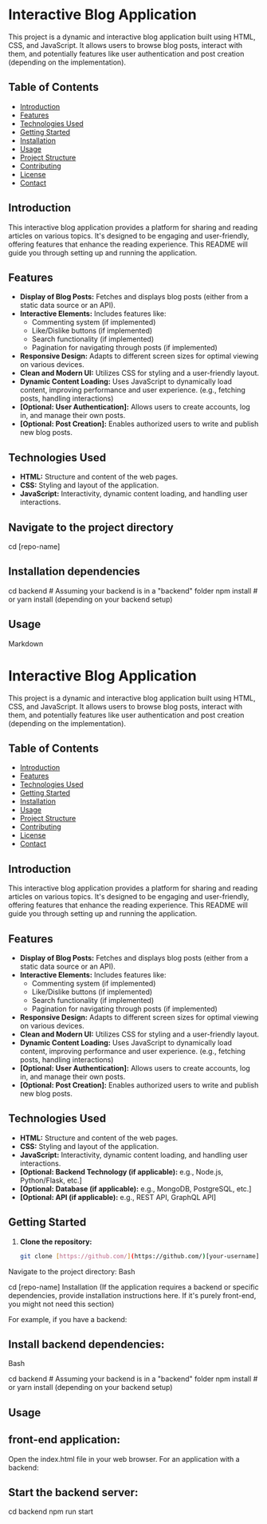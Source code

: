 # Interactive Blog Application

This project is a dynamic and interactive blog application built using HTML, CSS, and JavaScript. It allows users to browse blog posts, interact with them, and potentially features like user authentication and post creation (depending on the implementation).

## Table of Contents

- [Introduction](#introduction)
- [Features](#features)
- [Technologies Used](#technologies-used)
- [Getting Started](#getting-started)
- [Installation](#installation)
- [Usage](#usage)
- [Project Structure](#project-structure)
- [Contributing](#contributing)
- [License](#license)
- [Contact](#contact)

## Introduction

This interactive blog application provides a platform for sharing and reading articles on various topics. It's designed to be engaging and user-friendly, offering features that enhance the reading experience.  This README will guide you through setting up and running the application.

## Features

- **Display of Blog Posts:** Fetches and displays blog posts (either from a static data source or an API).
- **Interactive Elements:** Includes features like:
    - Commenting system (if implemented)
    - Like/Dislike buttons (if implemented)
    - Search functionality (if implemented)
    - Pagination for navigating through posts (if implemented)
- **Responsive Design:** Adapts to different screen sizes for optimal viewing on various devices.
- **Clean and Modern UI:**  Utilizes CSS for styling and a user-friendly layout.
- **Dynamic Content Loading:** Uses JavaScript to dynamically load content, improving performance and user experience.  (e.g., fetching posts, handling interactions)
- **[Optional: User Authentication]:**  Allows users to create accounts, log in, and manage their own posts.
- **[Optional: Post Creation]:** Enables authorized users to write and publish new blog posts.

## Technologies Used

- **HTML:**  Structure and content of the web pages.
- **CSS:** Styling and layout of the application.
- **JavaScript:**  Interactivity, dynamic content loading, and handling user interactions.

## Navigate to the project directory
cd [repo-name]

## Installation dependencies
cd backend  # Assuming your backend is in a "backend" folder
npm install  # or yarn install (depending on your backend setup)

## Usage
Markdown

# Interactive Blog Application

This project is a dynamic and interactive blog application built using HTML, CSS, and JavaScript. It allows users to browse blog posts, interact with them, and potentially features like user authentication and post creation (depending on the implementation).

## Table of Contents

- [Introduction](#introduction)
- [Features](#features)
- [Technologies Used](#technologies-used)
- [Getting Started](#getting-started)
- [Installation](#installation)
- [Usage](#usage)
- [Project Structure](#project-structure)
- [Contributing](#contributing)
- [License](#license)
- [Contact](#contact)

## Introduction

This interactive blog application provides a platform for sharing and reading articles on various topics. It's designed to be engaging and user-friendly, offering features that enhance the reading experience.  This README will guide you through setting up and running the application.

## Features

- **Display of Blog Posts:** Fetches and displays blog posts (either from a static data source or an API).
- **Interactive Elements:** Includes features like:
    - Commenting system (if implemented)
    - Like/Dislike buttons (if implemented)
    - Search functionality (if implemented)
    - Pagination for navigating through posts (if implemented)
- **Responsive Design:** Adapts to different screen sizes for optimal viewing on various devices.
- **Clean and Modern UI:**  Utilizes CSS for styling and a user-friendly layout.
- **Dynamic Content Loading:** Uses JavaScript to dynamically load content, improving performance and user experience.  (e.g., fetching posts, handling interactions)
- **[Optional: User Authentication]:**  Allows users to create accounts, log in, and manage their own posts.
- **[Optional: Post Creation]:** Enables authorized users to write and publish new blog posts.

## Technologies Used

- **HTML:**  Structure and content of the web pages.
- **CSS:** Styling and layout of the application.
- **JavaScript:**  Interactivity, dynamic content loading, and handling user interactions.
- **[Optional: Backend Technology (if applicable):** e.g., Node.js, Python/Flask, etc.]
- **[Optional: Database (if applicable):** e.g., MongoDB, PostgreSQL, etc.]
- **[Optional: API (if applicable):** e.g., REST API, GraphQL API]

## Getting Started

1. **Clone the repository:**
   ```bash
   git clone [https://github.com/](https://github.com/)[your-username]/[repo-name].git
Navigate to the project directory:
Bash

cd [repo-name]
Installation
(If the application requires a backend or specific dependencies, provide installation instructions here.  If it's purely front-end, you might not need this section)

For example, if you have a backend:

## Install backend dependencies:
Bash

cd backend  # Assuming your backend is in a "backend" folder
npm install  # or yarn install (depending on your backend setup)
## Usage

## front-end application:

Open the index.html file in your web browser.
For an application with a backend:

## Start the backend server:
cd backend
npm run start  
